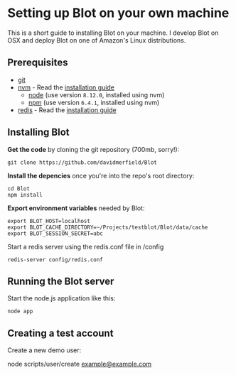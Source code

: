 # Setting up Blot on your own machine

This is a short guide to installing Blot on your machine. I develop Blot on OSX and deploy Blot on one of Amazon's Linux distributions.

## Prerequisites

- [git](https://git-scm.com)
- [nvm](https://github.com/creationix/nvm) - Read the [installation guide](https://github.com/creationix/nvm/blob/master/README.md)
  - [node](https://nodejs.org/en/) (use version ```8.12.0```, installed using nvm)
  - [npm](https://www.npmjs.com) (use version ```6.4.1```, installed using nvm)
- [redis](https://redis.io/) - Read the [installation guide](http://jasdeep.ca/2012/05/installing-redis-on-mac-os-x/)

## Installing Blot

**Get the code** by cloning the git repository (700mb, sorry!):

```
git clone https://github.com/davidmerfield/Blot
```

**Install the depencies** once you're into the repo's root directory:

```
cd Blot
npm install
```

**Export environment variables** needed by Blot:

```
export BLOT_HOST=localhost
export BLOT_CACHE_DIRECTORY=~/Projects/testblot/Blot/data/cache
export BLOT_SESSION_SECRET=abc
```

Start a redis server using the redis.conf file in /config

```
redis-server config/redis.conf
```

## Running the Blot server

Start the node.js application like this:

```
node app
```

## Creating a test account

Create a new demo user:

node scripts/user/create example@example.com